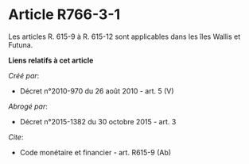 # Article R766-3-1

Les articles R. 615-9 à R. 615-12 sont applicables dans les îles Wallis et Futuna.

**Liens relatifs à cet article**

_Créé par_:

  - Décret n°2010-970 du 26 août 2010 - art. 5 (V)

_Abrogé par_:

  - Décret n°2015-1382 du 30 octobre 2015 - art. 3

_Cite_:

  - Code monétaire et financier - art. R615-9 (Ab)
